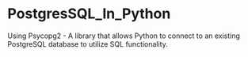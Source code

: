 # PostgresSQL_In_Python
Using Psycopg2 - A library that allows Python to connect to an existing PostgreSQL database to utilize SQL functionality.
